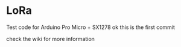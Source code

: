 # LoRa
Test code for Arduino Pro Micro + SX1278
ok this is the first commit

check the wiki for more information
